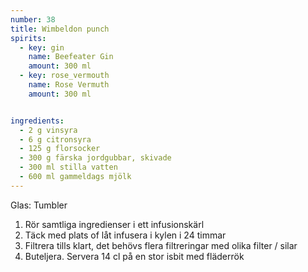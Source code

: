 ```yaml
---
number: 38
title: Wimbeldon punch
spirits: 
  - key: gin
    name: Beefeater Gin
    amount: 300 ml
  - key: rose_vermouth
    name: Rose Vermuth
    amount: 300 ml


ingredients: 
  - 2 g vinsyra
  - 6 g citronsyra
  - 125 g florsocker
  - 300 g färska jordgubbar, skivade
  - 300 ml stilla vatten
  - 600 ml gammeldags mjölk
---
```


Glas: Tumbler

1) Rör samtliga ingredienser i ett infusionskärl
2) Täck med plats of låt infusera i kylen i 24 timmar  
3) Filtrera tills klart, det behövs flera filtreringar med olika filter / silar
4) Buteljera. Servera 14 cl på en stor isbit med fläderrök
